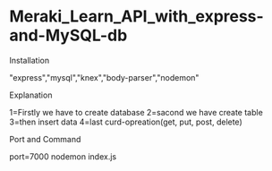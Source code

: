 # Meraki_Learn_API_with_express-and-MySQL-db

Installation


"express","mysql","knex","body-parser","nodemon"







Explanation

1=Firstly we have to create database
2=sacond we have create table
3=then insert data
4=last curd-opreation(get, put, post, delete)




Port and Command


port=7000
nodemon index.js







